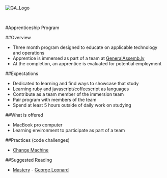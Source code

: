![GA_Logo](https://raw.github.com/generalassembly/ga-ruby-on-rails-for-devs/master/images/ga.png)

<br/>

#Apprenticeship Program

##Overview

- Three month program designed to educate on applicable technology and operations
- Apprentice is immersed as part of a team at [GeneralAssemb.ly](http://generalassemb.ly)
- At the completion, an apprentice is evaluated for potential employment

##Expectations

- Dedicated to learning and find ways to showcase that study
- Learning ruby and javascript/coffeescript as languages
- Contribute as a team member of the immersion team
- Pair program with members of the team
- Spend at least 5 hours outside of daily work on studying

##What is offered

- MacBook pro computer
- Learning environment to participate as part of a team

##Practices (code challenges)

- [Change Machine](https://github.com/generalassembly/apprenticeship/blob/master/code-challenges/change-machine.md)

##Suggested Reading

- [Mastery](http://www.scribd.com/doc/257928/-Mastery-by-George-Leonard) - [George Leonard](http://en.wikipedia.org/wiki/George_Leonard)

